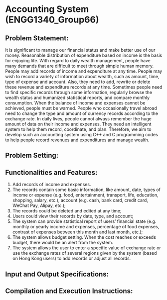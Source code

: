 # Accounting System (ENGG1340_Group66)
## Problem Statement:
It is significant to manage our financial status and make better use of our money. Reasonable distribution of expenditure based on income is the basis for enjoying life. With regard to daily wealth management, people have many demands that are difficult to meet through simple human memory. People may add records of income and expenditure at any time. People may wish to record a variety of information about wealth, such as amount, time, type of expense and account. Also, they need to add, rewrite or delete these revenue and expenditure records at any time. Sometimes people need to find specific records through some information, regularly browse the wealth status and humanized statistical reports, and compare monthly consumption. When the balance of income and expenses cannot be achieved, people must be warned. People who occasionally travel abroad need to change the type and amount of currency records according to the exchange rate. In daily lives, people cannot always remember the huge amount of data on their income and expenses. They need an intelligent system to help them record, coordinate, and plan. Therefore, we aim to develop such an accounting system using C++ and C programming codes to help people record revenues and expenditures and manage wealth.
## Problem Setting:

## Functionalities and Features:
1) Add records of income and expenses.
2) The records contain some basic information, like amount, date, types of income or expense (e.g. food, entertainment, transport, life, education, shopping, salary, etc.), account (e.g. cash, bank card, credit card, WeChat Pay, Alipay, etc.); 
3) The records could be deleted and edited at any time; 
4) Users could view their records by date, type, and account; 
5) The system can provide statistical report of users’ financial state (e.g. monthly or yearly income and expenses, percentage of food expenses, contrast of expenses between this month and last month, etc.); 
6) The system allows budget setting. When the cost reaches or exceeds budget, there would be an alert from the system.
7) The system allows the user to enter a specific value of exchange rate or use the exchange rates of several regions given by the system (based on Hong Kong users) to add records or adjust all records.
## Input and Output Specifications:

## Compilation and Execution Instructions:
